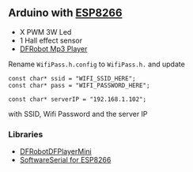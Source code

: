 ## Arduino with [ESP8266](http://www.wemos.cc/Products/d1_mini.html)

- X PWM 3W Led
- 1 Hall effect sensor
- [DFRobot Mp3 Player](https://www.dfrobot.com/wiki/index.php/DFPlayer_Mini_SKU:DFR0299)

Rename `WifiPass.h.config` to `WifiPass.h.` and update 

```
const char* ssid = "WIFI_SSID_HERE";
const char* pass = "WIFI_PASSWORD_HERE";

const char* serverIP = "192.168.1.102";
```

with SSID, Wifi Password and the server IP


### Libraries

- [DFRobotDFPlayerMini](https://github.com/DFRobot/DFRobotDFPlayerMini)
- [SoftwareSerial for ESP8266](https://github.com/plerup/espsoftwareserial)

